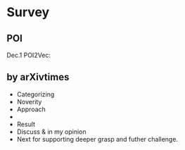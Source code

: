 # Survey

## POI

Dec.1 POI2Vec: 

##  by arXivtimes

- Categorizing
- Noverity
- Approach
- 
- Result
- Discuss & in my opinion
- Next for supporting deeper grasp and futher challenge.
